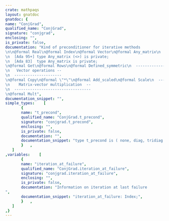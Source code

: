 ```yaml
---
crate: mathpaqs
layout: gnatdoc
gnatdoc: {
name: "ConjGrad",
qualified_name: "ConjGrad",
signature: "conjgrad",
enclosing: "",
is_private: false,
documentation: "Kind of preconditioner for iterative methods\n\n@formal Real\n@formal Index\n@formal Vector\n@formal Any_matrix\n  NB: 2 syntaxes for instanciating that as unconstrained type :\n  [Ada 95+] type Any_matrix (<>) is private;\n  [Ada 83]  type Any_matrix is private;\n@formal Get\n@formal Rows\n@formal Defined_symmetric\n  ---------------------\n   Vector operations --\n  ---------------------\n@formal Copy\n@formal \"*\"\n@formal Add_scaled\n@formal Scale\n  ----------------------------------\n    Matrix-vector multiplication  --\n  ----------------------------------\n@formal Mult",
documentation_snippet: "",
simple_types:    [
       {
       name: "t_precond",
       qualified_name: "ConjGrad.t_precond",
       signature: "conjgrad.t_precond",
       enclosing: "",
       is_private: false,
       documentation: "",
       documentation_snippet: "type t_precond is ( none, diag, tridiag );",
       }   ,
   ]
,variables:    [
       {
       name: "iteration_at_failure",
       qualified_name: "ConjGrad.iteration_at_failure",
       signature: "conjgrad.iteration_at_failure",
       enclosing: "",
       is_private: false,
       documentation: "Information on iteration at last failure",
       documentation_snippet: "iteration_at_failure: Index;",
       }   ,
   ]
,}
---
```


